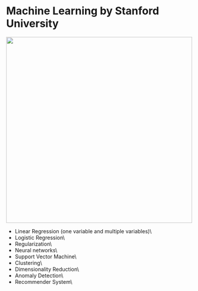 # Machine Learning by Stanford University
<img width="500" src="https://github.com/AliBaheri/Machine-Learning-by-Stanford---Andrew-Ng/blob/master/large-icon.png">

- Linear Regression (one variable and multiple variables)\
- Logistic Regression\
- Regularization\
- Neural networks\
- Support Vector Machine\
- Clustering\
- Dimensionality Reduction\
- Anomaly Detection\
- Recommender System\

